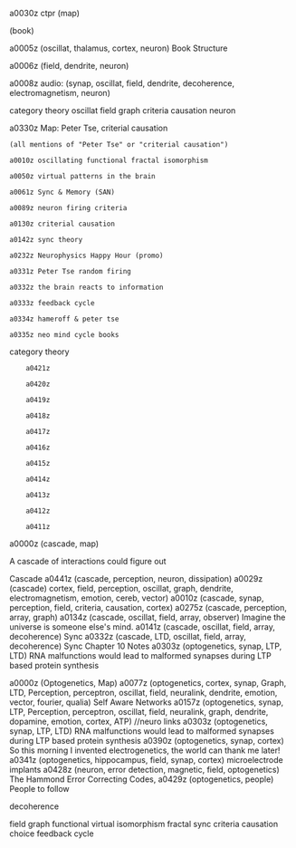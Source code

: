 a0030z ctpr (map)

(book)

a0005z (oscillat, thalamus, cortex, neuron) Book Structure

a0006z (field, dendrite, neuron)

a0008z audio: (synap, oscillat, field, dendrite, decoherence, electromagnetism, neuron)

category
theory
oscillat
field
graph
criteria
causation
neuron

a0330z Map: Peter Tse, criterial causation 

    (all mentions of "Peter Tse" or "criterial causation")

    a0010z oscillating functional fractal isomorphism
    
    a0050z virtual patterns in the brain
    
    a0061z Sync & Memory (SAN) 
    
    a0089z neuron firing criteria
    
    a0130z criterial causation
    
    a0142z sync theory
    
    a0232z Neurophysics Happy Hour (promo)
    
    a0331z Peter Tse random firing
    
    a0332z the brain reacts to information
    
    a0333z feedback cycle
    
    a0334z hameroff & peter tse
    
    a0335z neo mind cycle books
    

category theory

        a0421z
        
        a0420z
        
        a0419z
        
        a0418z
        
        a0417z
        
        a0416z
        
        a0415z
        
        a0414z
        
        a0413z
        
        a0412z
        
        a0411z
        

a0000z (cascade, map)

A cascade of interactions could figure out

Cascade
a0441z (cascade, perception, neuron, dissipation)
a0029z (cascade) cortex, field, perception, oscillat, graph, dendrite, electromagnetism, emotion, cereb, vector)
a0010z (cascade, synap, perception, field, criteria, causation, cortex)
a0275z (cascade, perception, array, graph)
a0134z (cascade, oscillat, field, array, observer) Imagine the universe is someone else's mind.
a0141z (cascade, oscillat, field, array, decoherence) Sync
a0332z (cascade, LTD, oscillat, field, array, decoherence) Sync Chapter 10 Notes
a0303z (optogenetics, synap, LTP, LTD)  RNA malfunctions would lead to malformed synapses during LTP based protein synthesis

a0000z (Optogenetics, Map)
    a0077z (optogenetics, cortex, synap, Graph, LTD, Perception, perceptron, oscillat, field, neuralink, dendrite, emotion, vector, fourier, qualia) Self Aware Networks
    a0157z (optogenetics, synap, LTP, Perception, perceptron, oscillat, field, neuralink, graph, dendrite, dopamine, emotion, cortex, ATP) //neuro links
    a0303z (optogenetics, synap, LTP, LTD)  RNA malfunctions would lead to malformed synapses during LTP based protein synthesis
    a0390z (optogenetics, synap, cortex) So this morning I invented electrogenetics, the world can thank me later!
    a0341z (optogenetics, hippocampus, field, synap, cortex)  microelectrode implants
    a0428z (neuron, error detection, magnetic, field, optogenetics) The Hammond Error Correcting Codes,
    a0429z (optogenetics, people) People to follow
        
decoherence

field
graph
functional
virtual
isomorphism
fractal
sync
criteria
causation
choice
feedback
cycle
